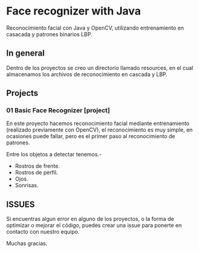 # Face recognizer with Java

Reconocimiento facial con Java y OpenCV, utilizando entrenamiento en casacada y patrones binarios LBP.

## In general

Dentro de los proyectos se creo un directorio llamado resources, en el cual almacenamos los archivos de reconocimiento en cascada y LBP.

## Projects

### 01 Basic Face Recognizer [project]

En este proyecto hacemos reconocimiento facial mediante entrenamiento (realizado previamente con OpenCV), el reconocimiento es muy simple, en ocasiones puede fallar, pero es el primer paso al reconocimiento de patrones.

Entre los objetos a detectar tenemos.-

* Rostros de frente.
* Rostros de perfil.
* Ojos.
* Sonrisas.

## ISSUES

Si encuentras algun error en alguno de los proyectos, o la forma de optimizar o mejorar el código, puedes crear una issue para ponerte en contacto con nuestro equipo.

Muchas gracias.